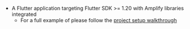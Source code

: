 * A Flutter application targeting Flutter SDK >= 1.20 with Amplify libraries integrated
    * For a full example of please follow the [project setup walkthrough](~/lib/project-setup/create-application.md)
